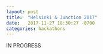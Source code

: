 ```yaml
---
layout: post
title:  "Helsinki & Junction 2017"
date:   2017-11-27 18:30:27 -0700
categories: hackathons
---
```


 IN PROGRESS
